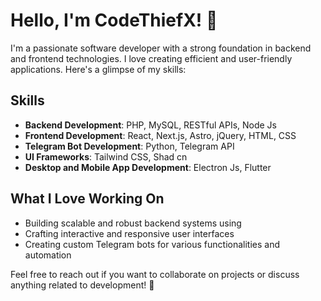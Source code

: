 # Hello, I'm CodeThiefX! 👋

I'm a passionate software developer with a strong foundation in backend and frontend technologies. I love creating efficient and user-friendly applications. Here's a glimpse of my skills:

## Skills

- **Backend Development**: PHP, MySQL, RESTful APIs, Node Js
- **Frontend Development**: React, Next.js, Astro, jQuery, HTML, CSS
- **Telegram Bot Development**: Python, Telegram API
- **UI Frameworks**: Tailwind CSS, Shad cn
- **Desktop and Mobile App Development**: Electron Js, Flutter

## What I Love Working On

- Building scalable and robust backend systems using
- Crafting interactive and responsive user interfaces
- Creating custom Telegram bots for various functionalities and automation

Feel free to reach out if you want to collaborate on projects or discuss anything related to development! 🚀

